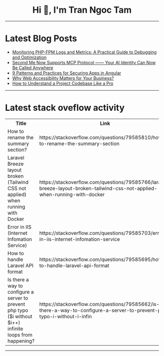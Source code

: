 <h1 align="center">Hi 👋, I'm Tran Ngoc Tam</h1>

---

# Latest Blog Posts 
<!-- BLOG-POST-LIST:START -->
- [Monitoring PHP-FPM Logs and Metrics: A Practical Guide to Debugging and Optimization](https://dev.to/olivia_madison_b0ad7090ad/monitoring-php-fpm-logs-and-metrics-a-practical-guide-to-debugging-and-optimization-45nc)
- [Second Me Now Supports MCP Protocol —— Your AI Identity Can Now Be Called Anywhere](https://dev.to/secondme/second-me-now-supports-mcp-protocol-your-ai-identity-can-now-be-called-anywhere-5348)
- [9 Patterns and Practices for Securing Apps in Angular](https://dev.to/artem_turlenko/securing-angular-applications-best-practices-patterns-5ca9)
- [Why Web Accessibility Matters for Your Business?](https://dev.to/aeldata/why-web-accessibility-matters-for-your-business-3gm7)
- [How to Understand a Project Codebase Like a Pro](https://dev.to/kristiyanvelkov/how-to-understand-a-project-codebase-like-a-pro-45kl)
<!-- BLOG-POST-LIST:END -->

---

# Latest stack oveflow activity
<table>
  <tr><th>Title</th><th>Link</th></tr>
  <!-- STACKOVERFLOW:START --><tr><td>How to rename the summary section?</td><td>https://stackoverflow.com/questions/79585810/how-to-rename-the-summary-section</td></tr><tr><td>Laravel Breeze layout broken &lpar;Tailwind CSS not applied&rpar; when running with Docker</td><td>https://stackoverflow.com/questions/79585766/laravel-breeze-layout-broken-tailwind-css-not-applied-when-running-with-docker</td></tr><tr><td>Error in IIS &lpar;Internet Infomation Service&rpar;</td><td>https://stackoverflow.com/questions/79585703/error-in-iis-internet-infomation-service</td></tr><tr><td>How to handle Laravel API format</td><td>https://stackoverflow.com/questions/79585695/how-to-handle-laravel-api-format</td></tr><tr><td>Is there a way to configure a server to prevent php typo &lpar;$i without $i++&rpar; infinite loops from happening?</td><td>https://stackoverflow.com/questions/79585662/is-there-a-way-to-configure-a-server-to-prevent-php-typo-i-without-i-infin</td></tr><!-- STACKOVERFLOW:END -->
</table>

---


